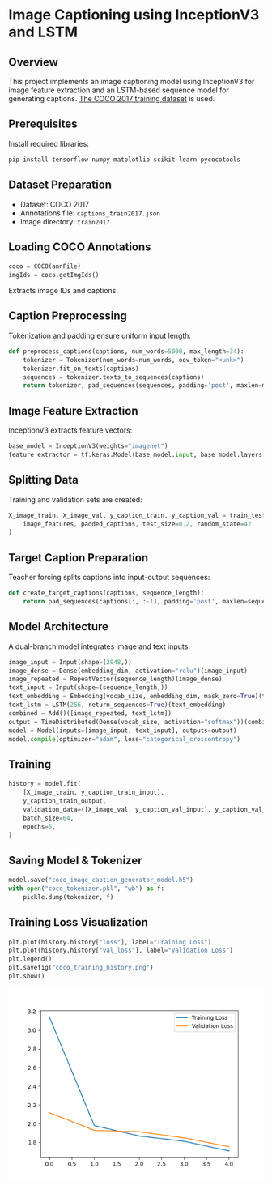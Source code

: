 # Image Captioning using InceptionV3 and LSTM

## Overview
This project implements an image captioning model using InceptionV3 for image feature extraction and an LSTM-based sequence model for generating captions. [The COCO 2017 training dataset](https://cocodataset.org/#home) is used.

## Prerequisites
Install required libraries:
```bash
pip install tensorflow numpy matplotlib scikit-learn pycocotools
```

## Dataset Preparation
- Dataset: COCO 2017
- Annotations file: `captions_train2017.json`
- Image directory: `train2017`

## Loading COCO Annotations
```python
coco = COCO(annFile)
imgIds = coco.getImgIds()
```
Extracts image IDs and captions.

## Caption Preprocessing
Tokenization and padding ensure uniform input length:
```python
def preprocess_captions(captions, num_words=5000, max_length=34):
    tokenizer = Tokenizer(num_words=num_words, oov_token="<unk>")
    tokenizer.fit_on_texts(captions)
    sequences = tokenizer.texts_to_sequences(captions)
    return tokenizer, pad_sequences(sequences, padding='post', maxlen=max_length), tokenizer.word_index
```

## Image Feature Extraction
InceptionV3 extracts feature vectors:
```python
base_model = InceptionV3(weights="imagenet")
feature_extractor = tf.keras.Model(base_model.input, base_model.layers[-2].output)
```

## Splitting Data
Training and validation sets are created:
```python
X_image_train, X_image_val, y_caption_train, y_caption_val = train_test_split(
    image_features, padded_captions, test_size=0.2, random_state=42
)
```

## Target Caption Preparation
Teacher forcing splits captions into input-output sequences:
```python
def create_target_captions(captions, sequence_length):
    return pad_sequences(captions[:, :-1], padding='post', maxlen=sequence_length), to_categorical(captions[:, 1:], num_classes=vocab_size)
```

## Model Architecture
A dual-branch model integrates image and text inputs:
```python
image_input = Input(shape=(2048,))
image_dense = Dense(embedding_dim, activation="relu")(image_input)
image_repeated = RepeatVector(sequence_length)(image_dense)
text_input = Input(shape=(sequence_length,))
text_embedding = Embedding(vocab_size, embedding_dim, mask_zero=True)(text_input)
text_lstm = LSTM(256, return_sequences=True)(text_embedding)
combined = Add()([image_repeated, text_lstm])
output = TimeDistributed(Dense(vocab_size, activation="softmax"))(combined)
model = Model(inputs=[image_input, text_input], outputs=output)
model.compile(optimizer="adam", loss="categorical_crossentropy")
```

## Training
```python
history = model.fit(
    [X_image_train, y_caption_train_input],
    y_caption_train_output,
    validation_data=([X_image_val, y_caption_val_input], y_caption_val_output),
    batch_size=64,
    epochs=5,
)
```

## Saving Model & Tokenizer
```python
model.save("coco_image_caption_generator_model.h5")
with open("coco_tokenizer.pkl", "wb") as f:
    pickle.dump(tokenizer, f)
```

## Training Loss Visualization
```python
plt.plot(history.history["loss"], label="Training Loss")
plt.plot(history.history["val_loss"], label="Validation Loss")
plt.legend()
plt.savefig("coco_training_history.png")
plt.show()
```

![alt text](https://github.com/ItS-arMan/Image-Captioning/blob/main/coco_training_history.png "training_history")
